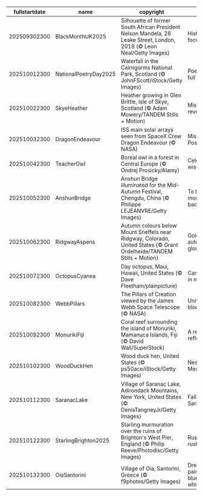 |fullstartdate|name|copyright|title|image|
|--|--|--|--|--|
202509302300|BlackMonthUK2025|Silhouette of former South African President Nelson Mandela, 26 Leake Street, London, 2019 (© Leon Neal/Getty Images)|History in focus|![](/en-GB/2025/10/202509302300BlackMonthUK2025.jpg)|
202510012300|NationalPoetryDay2025|Waterfall in the Cairngorms National Park, Scotland (© JohnFScott/iStock/Getty Images)|Poetry in full flow|![](/en-GB/2025/10/202510012300NationalPoetryDay2025.jpg)|
202510022300|SkyeHeather|Heather growing in Glen Brittle, Isle of Skye, Scotland (© Adam Mowery/TANDEM Stills + Motion)|Mist-bound reveries|![](/en-GB/2025/10/202510022300SkyeHeather.jpg)|
202510032300|DragonEndeavour|ISS main solar arrays seen from SpaceX Crew Dragon Endeavour (© NASA)|Mission: Possible|![](/en-GB/2025/10/202510032300DragonEndeavour.jpg)|
202510042300|TeacherOwl|Boreal owl in a forest in Central Europe (© Ondrej Prosicky/Alamy)|Celebrating wisdom|![](/en-GB/2025/10/202510042300TeacherOwl.jpg)|
202510052300|AnshunBridge|Anshun Bridge illuminated for the Mid-Autumn Festival, Chengdu, China (© Philippe LEJEANVRE/Getty Images)|To the moon and back|![](/en-GB/2025/10/202510052300AnshunBridge.jpg)|
202510062300|RidgwayAspens|Autumn colours below Mount Sneffels near Ridgway, Colorado, United States (© Grant Ordelheide/TANDEM Stills + Motion)|Golden autumn glow|![](/en-GB/2025/10/202510062300RidgwayAspens.jpg)|
202510072300|OctopusCyanea|Day octopus, Maui, Hawaii, United States (© Dave Fleetham/plainpicture)|Camouflage in motion|![](/en-GB/2025/10/202510072300OctopusCyanea.jpg)|
202510082300|WebbPillars|The Pillars of Creation viewed by the James Webb Space Telescope (© NASA)|Universe in bloom|![](/en-GB/2025/10/202510082300WebbPillars.jpg)|
202510092300|MonurikiFiji|Coral reef surrounding the island of Monuriki, Mamanuca Islands, Fiji (© David Wall/SuperStock)|A reef of reflection|![](/en-GB/2025/10/202510092300MonurikiFiji.jpg)|
202510102300|WoodDuckHen|Wood duck hen, United States (© ps50ace/iStock/Getty Images)|Nest stop: Mexico!|![](/en-GB/2025/10/202510102300WoodDuckHen.jpg)|
202510112300|SaranacLake|Village of Saranac Lake, Adirondack Mountains, New York, United States (© DenisTangneyJr/Getty Images)|Falling for Saranac|![](/en-GB/2025/10/202510112300SaranacLake.jpg)|
202510122300|StarlingBrighton2025|Starling murmuration over the ruins of Brighton's West Pier, England (© Philip Reeve/Photodisc/Getty Images)|Rust meets rush|![](/en-GB/2025/10/202510122300StarlingBrighton2025.jpg)|
202510132300|OiaSantorini|Village of Oia, Santorini, Greece (© f9photos/Getty Images)|Dreams painted in blue and white|![](/en-GB/2025/10/202510132300OiaSantorini.jpg)|
